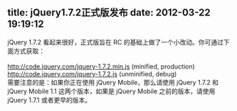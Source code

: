 title: jQuery1.7.2正式版发布
date: 2012-03-22 19:19:12
---

jQuery 1.7.2 看起来很好，正式版旨在 RC 的基础上做了一个小改动。你可通过下面方式获取：<br/><br/>http://code.jquery.com/jquery-1.7.2.min.js (minified, production)<br/>http://code.jquery.com/jquery-1.7.2.js (unminified, debug)<br/>需要注意的是：如果你正在使用 jQuery Mobile，那么请使用 jQuery 1.7.2 和 jQuery Mobile 1.1 这两个版本，如果是 jQuery Mobile 之前的版本，请使用 jQuery 1.7.1 或者更早的版本。